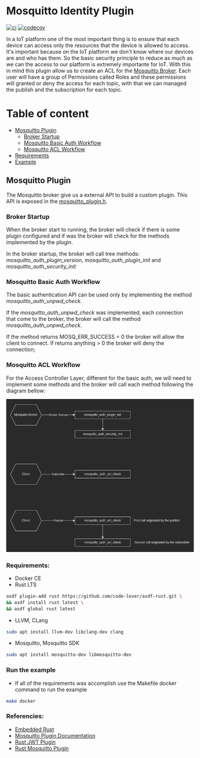 # Mosquitto Identity Plugin

[![ci](https://github.com/tointernet/mosquitto.identity.plugin/actions/workflows/ci.yml/badge.svg)](https://github.com/tointernet/mosquitto.identity.plugin/actions/workflows/ci.yml) [![codecov](https://codecov.io/gh/tointernet/mosquitto.identity.plugin/branch/main/graph/badge.svg?token=X9L45YZD95)](https://codecov.io/gh/tointernet/mosquitto.identity.plugin)

In a IoT platform one of the most important thing is to ensure that each device can access only the resources that the device is allowed to access.
It's important because on the IoT platform we don't know where our devices are and who has them. So the basic security principle to reduce as much as we can
the access to our platform is extremely importante for IoT. With this in mind this plugin allow us to create an ACL for the [Mosquitto Broker](https://mosquitto.org/). Each user will have a group
of Permissions called Roles and these permissions will granted or deny the access for each topic, with that we can managed the publish and the subscription for each topic.

# Table of content

- [Mosquitto Plugin](#mosquitto-plugin)
  - [Broker Startup](#broker-startup)
  - [Mosquitto Basic Auth Workflow](#mosquitto-basic-auth-workflow)
  - [Mosquitto ACL Workflow](#mosquitto-acl-workflow)
- [Requirements](#requirements)
- [Example](#run-the-example)

## Mosquitto Plugin

The Mosquitto broker give us a external API to build a custom plugin. This API is exposed in the [mosquitto_plugin.h](https://mosquitto.org/api/files/mosquitto_plugin-h.html).

### Broker Startup

When the broker start to running, the broker will check if there is some plugin configured and if was the broker will check for the methods implemented by the plugin.

In the broker startup, the broker will call tree methods: *mosquitto_auth_plugin_version*, *mosquitto_auth_plugin_init* and *mosquitto_auth_security_init*

### Mosquitto Basic Auth Workflow

The basic authentication API can be used only by implementing the method *mosquitto_auth_unpwd_check*.

If the *mosquitto_auth_unpwd_check* was implemented, each connection that come to the broker, the broker will call the method *mosquitto_auth_unpwd_check*.

If the method returns MOSQ_ERR_SUCCESS = 0 the broker will allow the client to connect. If returns anything > 0 the broker will deny the connection;

### Mosquitto ACL Workflow

For the Access Controller Layer, different for the basic auth, we will need to implement some methods and the broker will call each method following the diagram bellow:

<div align="center">
<img src="./docs/flow.png" />
</div>

### Requirements:
- Docker CE
- Rust LTS
```bash
asdf plugin-add rust https://github.com/code-lever/asdf-rust.git \
&& asdf install rust latest \
&& asdf global rust latest
```
- LLVM, CLang
```bash
sudo apt install llvm-dev libclang-dev clang
```
- Mosquitto, Mosquitto SDK
```bash
sudo apt install mosquitto-dev libmosquitto-dev
```

### Run the example
- If all of the requirements was accomplish use the Makefile docker command to run the example
```bash 
make docker 
```

### Referencies:
- [Embedded Rust](https://docs.rust-embedded.org/book/interoperability/rust-with-c.html)
- [Mosquitto Plugin Documentation](https://mosquitto.org/api/files/mosquitto_plugin-h.html)
- [Rust JWT Plugin](https://github.com/wiomoc/mosquitto-jwt-auth)
- [Rust Mosquitto Plugin](https://github.com/TotalKrill/mosquitto_plugin)